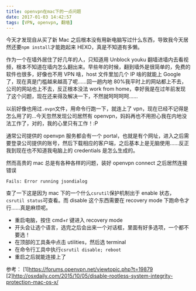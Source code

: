 ```yaml
---
title: openvpn在mac下的一点问题
date: 2017-01-03 14:42:57
tags: [VPN, openvpn, 翻墙]
---
```


今天才发现自从买了新 Mac 之后根本没有用新电脑写过什么东西，导致我今天居然还要`npm install`才能跑起来 HEXO，真是不知道有多懒。

作为一个在墙外居住了好几年的人，只知道用 Unblock youku 翻墙进墙内去看视频，根本不知道在墙内怎么翻出来。早些年的时候，翻到墙外是很简单的，免费的软件也很多，好像也不用 VPN 啥，host 文件里加几个 IP 啥的就能上 Google 了，现在真是门槛越来越高了呢……回一趟内地 80%我平时上的网站都上不去，公司的网站也上不去，反正根本没法 work from home，幸好我是在过年前发现了这个问题，现在还来得及解决一下，不然就呵呵呵呵……

以前好像也用过`.ovpn`文件，用命令行跑一下，就连上了 vpn，现在已经不记得是怎么用了的…今天忽然发现公司居然有 openvpn，妈妈再也不用担心我在内地没法工作了，对的，我的心里只有工作！:P

通常公司提供的 openvpn 服务都会有一个 portal，也就是有个网址，进入之后需要登录公司提供的账号，然后下载相应的客户端，之后基本上是无脑使用……反正我到现在也不知道我电脑上的 credentials 是怎么生成的。

然而高贵的 mac 总是有各种各样的问题，装好 openvpn connect 之后居然连接错误

```
Fails: Error running jsondialog
```

查了一下这是因为 mac 下的一个什么`csrutil`保护机制出于 enable 状态，`csrutil status`可查看。而 disable 这个东西需要在 recovery mode 下跑命令才行……真是麻烦呢。

- 重启电脑，按住 cmd+r 键进入 recovery mode
- 开头会让选个语言，选完之后会出来一个对话框，里面有好多选项，一个都不要选！
- 在顶部的工具条中点击 utilities，然后选 terminal
- 在命令行工具中执行`csrutil disable; reboot`
- 重启之后就能连接上了

参考：
[1]https://forums.openvpn.net/viewtopic.php?t=19879
[2]http://osxdaily.com/2015/10/05/disable-rootless-system-integrity-protection-mac-os-x/
